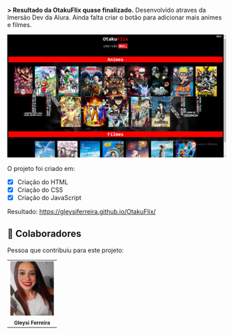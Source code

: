 <b>> Resultado da OtakuFlix quase finalizado.</b>
Desenvolvido atraves da Imersão Dev da Alura. Ainda falta criar o botão para adicionar mais animes e filmes.

<img src="./assets/otakuflix.png" alt="otakuflix">

O projeto foi criado em:

- [x] Criação do HTML
- [x] Criação do CSS
- [x] Criação do JavaScript

Resultado: https://gleysiferreira.github.io/OtakuFlix/


## 🤝 Colaboradores

Pessoa que contribuiu para este projeto:

<table>
  <tr>
    <td align="center">
        <img src="./assets/eu.jpg" width="100px;" alt="Foto da Gleysi"/><br>
        <sub>
          <b>Gleysi Ferreira</b>
        </sub>
      </a>
    </td>
   </tr>
</table>
